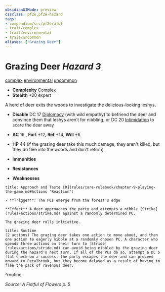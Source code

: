 ```yaml
---
obsidianUIMode: preview
cssclass: pf2e,pf2e-hazard
tags:
- compendium/src/pf2e/afof
- trait/complex
- trait/environmental
- trait/uncommon
aliases: ["Grazing Deer"]
---
```

# Grazing Deer *Hazard 3*  
[complex](rules/traits/complex.md "Complex Hazard Trait")  [environmental](rules/traits/environmental.md "Environmental Hazard Trait")  [uncommon](rules/traits/uncommon.md "Uncommon Rarity Trait")  

- **Complexity** Complex
- **Stealth** +20 expert  

A herd of deer exits the woods to investigate the delicious-looking leshys.

- **Disable** DC 17 [Diplomacy](compendium/skills.md#Diplomacy) (with wild empathy) to befriend the deer and convince them that leshys aren't for nibbling, or DC 20 [Intimidation](compendium/skills.md#Intimidation) to scare the dear away  

- **AC** 19 , **Fort** +12, **Ref** +14, **Will** +6
- **HP** 44 (if the grazing deer take this much damage, they aren't killed, but they do flee into the woods and don't return)
- **Immunities** 
- **Resistances** 
- **Weaknesses** 
     
```ad-embed-ability
title: Approach and Taste [R](rules/core-rulebook/chapter-9-playing-the-game.md#Actions "Reaction")

- **Trigger**: The PCs emerge from the forest's edge

**Effect** A deer approaches the party and attempts a nibble [Strike](rules/actions/strike.md) against a randomly determined PC.

The grazing deer rolls initiative.
```

```ad-pf2-summary
title: Routine
(2 actions) The grazing deer takes one action to move about, and then one action to eagerly nibble at a randomly chosen PC. A character who spends three actions on their turn to [Stride](rules/actions/stride.md) can avoid being nibbled by the grazing deer during the hazard's next turn. If all of the PCs do so, attempt a DC 5 flat check—on a success, the party escapes the deer and can proceed onward to Petalbrook, but they become delayed as a result of having to flee the pack of ravenous deer.
```
^routine

*Source: A Fistful of Flowers p. 5*